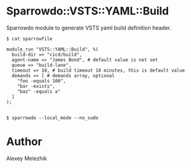 # Sparrowdo::VSTS::YAML::Build

Sparrowdo module to generate VSTS yaml build definition header.


    $ cat sparrowfile

    module_run "VSTS::YAML::Build", %(
      build-dir => "cicd/build",
      agent-name => "James Bond", # default value is not set
      queue => "build-lane",
      timeout => 10, # build timeout 10 minutes, this is default value
      demands => [ # demands array, optional
        "foo -equals 100",
        "bar -exists",
        "baz" -equals a"
      ]
    );


    $ sparrowdo --local_mode --no_sudo

# Author

Alexey Melezhik

